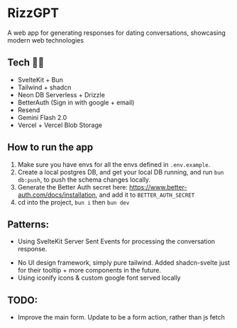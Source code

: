 # RizzGPT

A web app for generating responses for dating conversations, showcasing modern web technologies

## Tech 👨‍💻

- SvelteKit + Bun
- Tailwind + shadcn
- Neon DB Serverless + Drizzle
- BetterAuth (Sign in with google + email)
- Resend
- Gemini Flash 2.0
- Vercel + Vercel Blob Storage

## How to run the app

1. Make sure you have envs for all the envs defined in `.env.example`.
2. Create a local postgres DB, and get your local DB running, and run `bun db:push`, to push the schema changes locally.
3. Generate the Better Auth secret here: https://www.better-auth.com/docs/installation, and add it to `BETTER_AUTH_SECRET`
4. cd into the project, `bun i` then `bun dev`

## Patterns:

- Using SvelteKit Server Sent Events for processing the conversation response.
<!-- - Protecting routes in the `hooks.server.ts`, basically checking if there is a user session, if not redirecting to `/sign-in`. -->
- No UI design framework, simply pure tailwind. Added shadcn-svelte just for their tooltip + more components in the future.
- Using iconify icons & custom google font served locally

## TODO:

- Improve the main form. Update to be a form action, rather than js fetch
